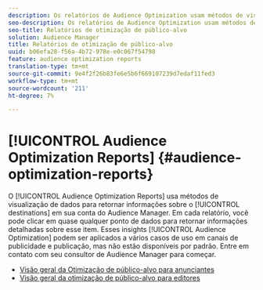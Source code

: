 ```yaml
---
description: Os relatórios de Audience Optimization usam métodos de visualização de dados para retornar informações sobre os destinos em sua conta de Audience Manager. Em cada relatório, você pode clicar em quase qualquer ponto de dados para retornar informações detalhadas sobre esse item. Esses insights de Audience Optimization podem ser aplicados a vários casos de uso em canais de publicidade e publicação, mas não estão disponíveis por padrão. Entre em contato com seu consultor de Audience Manager para começar.
seo-description: Os relatórios de Audience Optimization usam métodos de visualização de dados para retornar informações sobre os destinos em sua conta de Audience Manager. Em cada relatório, você pode clicar em quase qualquer ponto de dados para retornar informações detalhadas sobre esse item. Esses insights de Audience Optimization podem ser aplicados a vários casos de uso em canais de publicidade e publicação, mas não estão disponíveis por padrão. Entre em contato com seu consultor de Audience Manager para começar.
seo-title: Relatórios de otimização de público-alvo
solution: Audience Manager
title: Relatórios de otimização de público-alvo
uuid: b06efa28-f56a-4b72-978e-e0c067f54798
feature: audience optimization reports
translation-type: tm+mt
source-git-commit: 9e4f2f26b83fe6e5b6f669107239d7edaf11fed3
workflow-type: tm+mt
source-wordcount: '211'
ht-degree: 7%

---
```



# [!UICONTROL Audience Optimization Reports] {#audience-optimization-reports}

O [!UICONTROL Audience Optimization Reports] usa métodos de visualização de dados para retornar informações sobre o [!UICONTROL destinations] em sua conta do Audience Manager. Em cada relatório, você pode clicar em quase qualquer ponto de dados para retornar informações detalhadas sobre esse item. Esses insights [!UICONTROL Audience Optimization] podem ser aplicados a vários casos de uso em canais de publicidade e publicação, mas não estão disponíveis por padrão. Entre em contato com seu consultor de Audience Manager para começar.

+ [Visão geral da Otimização de público-alvo para anunciantes](aor-advertisers/aor-advertisers.md)
+ [Visão geral da otimização de público-alvo para editores](aor-publishers/aor-publishers.md)